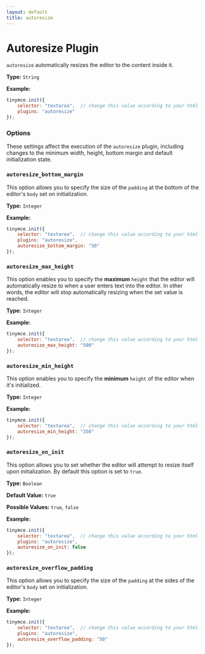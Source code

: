 ```yaml
---
layout: default
title: autoresize
---
```


# Autoresize Plugin

`autoresize` automatically resizes the editor to the content inside it.

**Type:** `String`

**Example:**

```js
tinymce.init({
    selector: "textarea",  // change this value according to your html
    plugins: "autoresize"
});
```

### Options

These settings affect the execution of the `autoresize` plugin, including changes to the minimum width, height, bottom margin and default initialization state.

### `autoresize_bottom_margin`

This option allows you to specify the size of the `padding` at the bottom of the editor's `body` set on initialization.

**Type:** `Integer`

**Example:**

```js
tinymce.init({
    selector: "textarea",  // change this value according to your html
    plugins: "autoresize",
    autoresize_bottom_margin: "50"
});
```

### `autoresize_max_height`

This option enables you to specify the **maximum** `height` that the editor will automatically resize to when a user enters text into the editor. In other words, the editor will stop automatically resizing when the set value is reached.

**Type:** `Integer`

**Example:**

```js
tinymce.init({
    selector: "textarea",  // change this value according to your html
    autoresize_max_height: "500"
});
```

### `autoresize_min_height`

This option enables you to specify the **minimum** `height` of the editor when it's initialized.

**Type:** `Integer`

**Example:**

```js
tinymce.init({
    selector: "textarea",  // change this value according to your html
    autoresize_min_height: "350"
});
```

### `autoresize_on_init`

This option allows you to set whether the editor will attempt to resize itself upon initialization. By default this option is set to `true`.

**Type:** `Boolean`

**Default Value:** `true`

**Possible Values:** `true`, `false`

**Example:**

```js
tinymce.init({
    selector: "textarea",  // change this value according to your html
    plugins: "autoresize",
    autoresize_on_init: false
});
```

### `autoresize_overflow_padding`

This option allows you to specify the size of the `padding` at the sides of the editor's `body` set on initialization.

**Type:** `Integer`

**Example:**

```js
tinymce.init({
    selector: "textarea",  // change this value according to your html
    plugins: "autoresize",
    autoresize_overflow_padding: "50"
});
```
